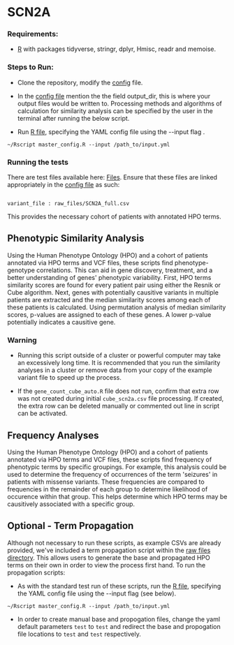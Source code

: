 # SCN2A

### Requirements:
* [R](https://www.r-project.org/) with packages tidyverse, stringr, dplyr, Hmisc, readr and memoise.

### Steps to Run:
* Clone the repository, modify the [config](https://github.com/helbig-lab/SCN2A/blob/master/input.yml) file.

* In the [config file](https://github.com/helbig-lab/SCN2A/blob/master/input.yml) mention the the field output_dir, this is where your output files would be written to.  Processing methods and algorithms of calculation for similarity analysis can be specified by the user in the terminal after running the below script. 

* Run [R file](https://github.com/helbig-lab/SCN2A/blob/master/master_config.R), specifying the YAML config file using the --input flag .

```
~/Rscript master_config.R --input /path_to/input.yml
```

### Running the tests
There are test files available here: [Files](https://github.com/helbig-lab/SCN2A/tree/master/raw_files). Ensure that these files are linked appropriately in the [config file](https://github.com/helbig-lab/SCN2A/blob/master/input.yml) as such:

```

variant_file : raw_files/SCN2A_full.csv 

```

This provides the necessary cohort of patients with annotated HPO terms.

## Phenotypic Similarity Analysis
Using the Human Phenotype Ontology (HPO) and a cohort of patients annotated via HPO terms and VCF files, these scripts find phenotype-genotype correlations. This can aid in gene discovery, treatment, and a better understanding of genes' phenotypic variability. First, HPO terms similarity scores are found for every patient pair using either the Resnik or Cube algorithm. Next, genes with potentially causitive variants in multiple patients are extracted and the median similarity scores among each of these patients is calculated. Using permutation analysis of median similarity scores, p-values are assigned to each of these genes. A lower p-value potentially indicates a causitive gene.

### Warning
* Running this script outside of a cluster or powerful computer may take an excessively long time.  It is recommended that you run the similarity analyses in a cluster or remove data from your copy of the example variant file to speed up the process.

* If the ```gene_count_cube_auto.R``` file does not run, confirm that extra row was not created during initial ```cube_scn2a.csv``` file processing.  If created, the extra row can be deleted manually or commented out line in script can be activated.


## Frequency Analyses
Using the Human Phenotype Ontology (HPO) and a cohort of patients annotated via HPO terms and VCF files, these scripts find frequency of phenotypic terms by specific groupings. For example, this analysis could be used to determine the frequency of occurrences of the term 'seizures' in patients with missense variants.  These frequencies are compared to frequencies in the remainder of each group to determine likelihood of occurence within that group. This helps determine which HPO terms may be causitively associated with a specific group. 

## Optional - Term Propagation
Although not necessary to run these scripts, as example CSVs are already provided, we've included a term propagation script within the [raw files directory](https://github.com/helbig-lab/SCN2A/tree/master/raw_files). This allows users to generate the base and propagated HPO terms on their own in order to view the process first hand. To run the propagation scripts:

* As with the standard test run of these scripts, run the [R file](https://github.com/helbig-lab/SCN2A/blob/master/master_config.R), specifying the YAML config file using the --input flag (see below).

```
~/Rscript master_config.R --input /path_to/input.yml
```
* In order to create manual base and propogation files, change the yaml default parameters ``` test ``` to ``` test ``` and redirect the base and propogation file locations to  ``` test ``` and ``` test ``` respectively.

